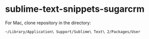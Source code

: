 sublime-text-snippets-sugarcrm
==============================

For Mac, clone repository in the directory:

```
~/Library/Application\ Support/Sublime\ Text\ 2/Packages/User
```
